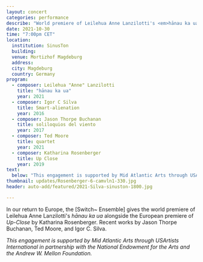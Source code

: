 ```yaml
---
layout: concert
categories: performance
describe: "World premiere of Leilehua Anne Lanzilotti's <em>hānau ka ua</em> alongside the European premiere of <em>Up-Close</em> by Katharina Rosenberger. Recent works by Jason Thorpe Buchanan, Ted Moore, and Igor C. Silva"
date: 2021-10-30
time: "7:00pm CET"
location:
  institution: SinusTon
  building:
  venue: Mortizhof Magdeburg
  address:
  city: Magdeburg
  country: Germany
program:
  - composer: Leilehua "Anne" Lanzilotti
    title: "hānau ka ua"
    year: 2021
  - composer: Igor C Silva
    title: Smart-alienation
    year: 2016
  - composer: Jason Thorpe Buchanan
    title: soliloquios del viento
    year: 2017  
  - composer: Ted Moore
    title: quartet
    year: 2021     
  - composer: Katharina Rosenberger
    title: Up Close
    year: 2019
text:
  below: "This engagement is supported by Mid Atlantic Arts through USArtists International in partnership with the National Endowment for the Arts and the Andrew W. Mellon Foundation."
thumbnail: updates/Rosenberger-6-camvln1-330.jpg
header: auto-add/featured/2021-Silva-sinuston-1800.jpg

---
```


In our return to Europe, the [Switch~ Ensemble] gives the world premiere of Leilehua Anne Lanzilotti's <em>hānau ka ua</em> alongside the European premiere of <em>Up-Close</em> by Katharina Rosenberger. Recent works by Jason Thorpe Buchanan, Ted Moore, and Igor C. Silva.

<em>This engagement is supported by Mid Atlantic Arts through USArtists International in partnership with the National Endowment for the Arts and the Andrew W. Mellon Foundation.</em>
